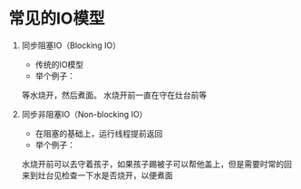 # 常见的IO模型

1. 同步阻塞IO（Blocking IO）

    - 传统的IO模型
    - 举个例子：
    
    等水烧开，然后煮面。
    水烧开前一直在守在灶台前等
    
    
2. 同步非阻塞IO（Non-blocking IO）
    -  在阻塞的基础上，运行线程提前返回
    -  举个例子：
    
    水烧开前可以去守着孩子，如果孩子踢被子可以帮他盖上，但是需要时常的回来到灶台见检查一下水是否烧开，以便煮面
    